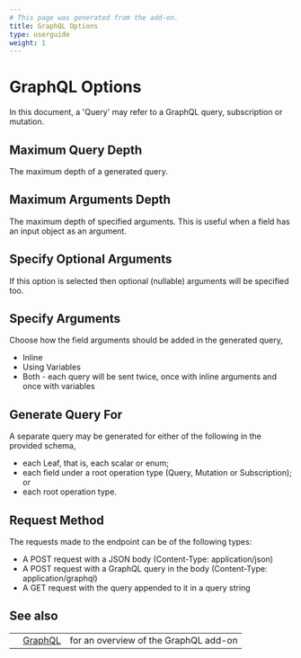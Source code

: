 ```yaml
---
# This page was generated from the add-on.
title: GraphQL Options
type: userguide
weight: 1
---
```


# GraphQL Options

In this document, a 'Query' may refer to a GraphQL query, subscription or mutation.

## Maximum Query Depth

The maximum depth of a generated query.

## Maximum Arguments Depth

The maximum depth of specified arguments. This is useful when a field has an input object as an argument.

## Specify Optional Arguments

If this option is selected then optional (nullable) arguments will be specified too.

## Specify Arguments

Choose how the field arguments should be added in the generated query,

* Inline
* Using Variables
* Both - each query will be sent twice, once with inline arguments and once with variables

## Generate Query For

A separate query may be generated for either of the following in the provided schema,

* each Leaf, that is, each scalar or enum;
* each field under a root operation type (Query, Mutation or Subscription); or
* each root operation type.

## Request Method

The requests made to the endpoint can be of the following types:

* A POST request with a JSON body (Content-Type: application/json)
* A POST request with a GraphQL query in the body (Content-Type: application/graphql)
* A GET request with the query appended to it in a query string

## See also

|   |                                                  |                                       |
|---|--------------------------------------------------|---------------------------------------|
|   | [GraphQL](/docs/desktop/addons/graphql-support/) | for an overview of the GraphQL add-on |
